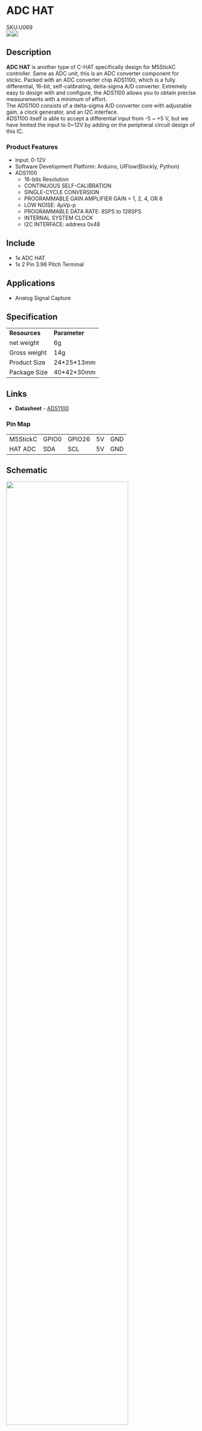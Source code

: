 # ADC HAT

<div class="badge badge-pill badge-primary product_sku_tag">SKU:U069</div>

<div class="product_pic"><img src="assets\img\product_pics\hat\adc_hat\adc_hat_01.webp"><img src="assets\img\product_pics\hat\adc_hat\adc_hat_02.webp"></div>

## Description

**ADC HAT**  is another type of C-HAT specifically design for M5StickC controller. Same as ADC unit, this is an ADC converter component for stickc. Packed with an ADC converter chip ADS1100, which is a fully differential, 16-bit, self-calibrating, delta-sigma A/D converter. Extremely easy to design with and configure, the ADS1100 allows you to obtain precise measurements with a minimum of effort.
<br>
The ADS1100 consists of a delta-sigma A/D converter core with adjustable gain, a clock generator, and an I2C interface.
<br>
ADS1100 itself is able to accept a differential input from -5 ~ +5 V, but we have limited the input to 0~12V by adding on the peripheral circuit design of this IC.

### Product Features

- Input: 0-12V
- Software Development Platform: Arduino, UIFlow(Blockly, Python)
- ADS1100
    - 16-bits Resolution    
    - CONTINUOUS SELF-CALIBRATION
    - SINGLE-CYCLE CONVERSION
    - PROGRAMMABLE GAIN AMPLIFIER GAIN = 1, 2, 4, OR 8
    - LOW NOISE: 4μVp-p
    - PROGRAMMABLE DATA RATE: 8SPS to 128SPS
    - INTERNAL SYSTEM CLOCK
    - I2C INTERFACE: address 0x48

## Include

- 1x ADC HAT
- 1x 2 Pin 3.96 Pitch Terminal

## Applications

-  Analog Signal Capture

## Specification

<table>
   <tr style="font-weight:bold">
      <td>Resources</td>
      <td>Parameter</td>
   </tr>
   <tr>
      <td>net weight</td>
      <td>6g</td>
   </tr>
   <tr>
      <td>Gross weight</td>
      <td>14g</td>
   </tr>
   <tr>
      <td>Product Size</td>
      <td>24*25*13mm</td>
   </tr>
   <tr>
      <td>Package Size</td>
      <td>40*42*30mm</td>
   </tr>
 </table>

## Links

-  **Datasheet** - [ADS1100](https://m5stack.oss-cn-shenzhen.aliyuncs.com/resource/docs/datasheet/hat/ads1100_en.pdf)

### Pin Map

<table>
 <tr><td>M5StickC</td><td>GPIO0</td><td>GPIO26</td><td>5V</td><td>GND</td></tr>
 <tr><td>HAT ADC</td><td>SDA</td><td>SCL</td><td>5V</td><td>GND</td></tr>
</table>


## Schematic

<img src="assets/img/product_pics/hat/adc_hat/adc_hat_04.webp" width="80%" height="80%">

## EasyLoader

<img src="https://m5stack.oss-cn-shenzhen.aliyuncs.com/image/EasyLoader_M5StickC_logo.webp" width="100px" style="margin-top:20px">

<a href="https://m5stack.oss-cn-shenzhen.aliyuncs.com/EasyLoader/HAT/ADC/EasyLoader_ADC_HAT.exe"><button type="button" class="btn btn-primary">click to download EasyLoader</button></a>

>1.EasyLoader is a simple and fast program burner. Every product page in EasyLoader provides a product-related case program. It can be burned to the master through simple steps, and a series of function verification can be performed.(**Currently EasyLoader is only available for Windows OS**)

>2. After downloading the software, double-click to run the application, connect the M5 device to the computer through the data cable, select the port parameters, click **"Burn"** to start burning. (**For M5StickC burning, please Set the baud rate to 750000 or 115200**)

## Example

### 1. Arduino IDE

To get complete code, please click [here](https://github.com/m5stack/M5StickC/tree/master/examples/Hat/ADC)

### 2. UIFlow

Open http://flow.m5stack.com and Load Demo

<img src="assets/img/product_pics/hat/adc_hat/adc.webp">


<script>

   var purchase_link = 'https://m5stack.com/collections/m5-unit/products/m5stickc-adc-hat-ads1100';

   anchor_search(purchase_link);
   scrollFunc();

</script>
